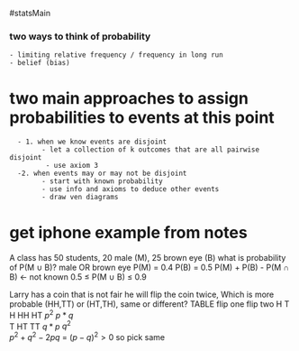 #statsMain 

### two ways to think of probability
	- limiting relative frequency / frequency in long run
	- belief (bias)

 # two main approaches to assign probabilities to events at this point
	  - 1. when we know events are disjoint
			- let a collection of k outcomes that are all pairwise disjoint
			 - use axiom 3
	  -2. when events may or may not be disjoint
			- start with known probability
			- use info and axioms to deduce other events
			- draw ven diagrams

# get iphone example from notes

A class has 50 students, 20 male (M), 25  brown eye (B)
	what is probability of P(M $\cup$ B)?	 male OR brown eye
		P(M) = 0.4
		P(B) = 0.5
		P(M) + P(B) - P(M $\cap$ B) <- not known
		0.5 $\leq$ P(M $\cup$ B) $\leq$ 0.9

Larry has a coin that is not fair he will flip the coin twice,
	Which is more probable (HH,TT) or (HT,TH), same or different?
	TABLE
	              flip one
	flip two  H       T
	          H  HH   HT     $p^2$       $p * q$    
	          T   HT    TT     $q * p$   $q^2$    
	          $p^2 + q^2 - 2pq$ = $(p-q)^2 > 0$
	          so pick same

